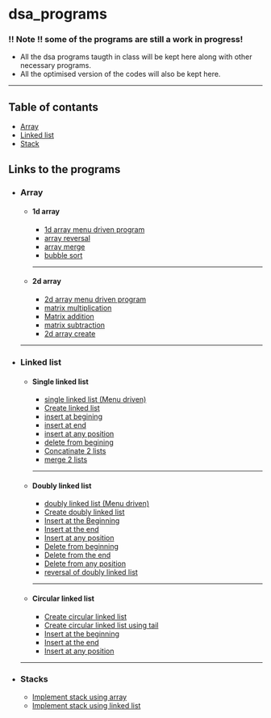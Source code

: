 # dsa_programs

### !! Note !! some of the programs are still a work in progress!

- All the dsa programs taugth in class will be kept here along with other necessary programs.
- All the optimised version of the codes will also be kept here.
---
## Table of contants
  - [Array](#array)
  - [Linked list](#linked-list)
  - [Stack](#stacks)

## Links to the programs
- ### Array
    - #### 1d array
      - [1d array menu driven program](/array/1d-array/1d_array.c)
      - [array reversal](./array/1d-array/array_reversal.c)
      - [array merge](./array/1d-array/array_merge.c)
      - [bubble sort](./array/1d-array/bubble_sort_array.c)
      --- 
    - #### 2d array
      - [2d array menu driven program](./array/2d-array/2d_array.c)
      - [matrix multiplication](./array/2d-array/arr_multiplication.c)
      - [Matrix addition](./array/2d-array/mat_add.c)
      - [matrix subtraction](./array/2d-array/mat_sub.c)
      - [2d array create](./array/2d-array/mat_create.c)

    ---
- ### Linked list
    - #### Single linked list
      - [single linked list (Menu driven)](./linked%20list/single%20linked%20list/linked_list_MDP.c)
      - [Create linked list](./linked%20list/single%20linked%20list/ll_createusingfor.c)
      - [insert at begining](./linked%20list/single%20linked%20list/insert_at_begin.c)
      - [insert at end](./linked%20list/single%20linked%20list/insert_at_end.c)
      - [insert at any position](./linked%20list/single%20linked%20list/insert_at_any_pos.c)
      - [delete from begining](./linked%20list/single%20linked%20list)
      - [Concatinate 2 lists](./linked%20list/single%20linked%20list/ll_concat.c)
      - [merge 2 lists](./linked%20list/single%20linked%20list/ll_merge.c)
      --- 
    - #### Doubly linked list
      - [doubly linked list (Menu driven)](./2.linked%20list/2.doubly%20linked%20list/dll_MDP.c)
      - [Create doubly linked list](./2.linked%20list/2.doubly%20linked%20list/dll_create.c)
      - [Insert at the Beginning](./2.linked%20list/2.doubly%20linked%20list/dll_insert_at_end.c)
      - [Insert at the end](./2.linked%20list/2.doubly%20linked%20list/dll_insert_at_end.c)
      - [Insert at any position](./2.linked%20list/2.doubly%20linked%20list/dll_insert_at_anypos.c)
      - [Delete from beginning](./2.linked%20list/2.doubly%20linked%20list/dll_del_from_begin.c)
      - [Delete from the end](./2.linked%20list/2.doubly%20linked%20list/dll_del_from_end.c)
      - [Delete from any position](./2.linked%20list/2.doubly%20linked%20list/dll_del_from_anyPos.c)
      - [reversal of doubly linked list](./2.linked%20list/2.doubly%20linked%20list/dll_reversal.c)
  
      --- 
    - #### Circular linked list
      - [Create circular linked list](./linked%20list/circular%20linked%20list/createCLL.c)
      - [Create circular linked list using tail](./linked%20list/circular%20linked%20list/createCLL_using_tail.c)
      - [Insert at the beginning](./linked%20list/circular%20linked%20list/CLL_insert_at_begin.c)
      - [Insert at the end](./linked%20list/circular%20linked%20list/CLL_insert_at_end.c)
      - [Insert at any position](./linked%20list/circular%20linked%20list/CLL_insert_at_anyPos.c)
  ---
- ### Stacks
  - [Implement stack using array](./stack/create_stack.c)
  - [Implement stack using linked list](./stack/create_stack2.c)
